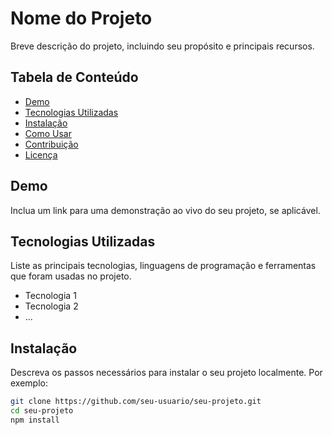 # Nome do Projeto

Breve descrição do projeto, incluindo seu propósito e principais recursos.

## Tabela de Conteúdo

- [Demo](#demo)
- [Tecnologias Utilizadas](#tecnologias-utilizadas)
- [Instalação](#instalação)
- [Como Usar](#como-usar)
- [Contribuição](#contribuição)
- [Licença](#licença)

## Demo

Inclua um link para uma demonstração ao vivo do seu projeto, se aplicável.

## Tecnologias Utilizadas

Liste as principais tecnologias, linguagens de programação e ferramentas que foram usadas no projeto.

- Tecnologia 1
- Tecnologia 2
- ...

## Instalação

Descreva os passos necessários para instalar o seu projeto localmente. Por exemplo:

```bash
git clone https://github.com/seu-usuario/seu-projeto.git
cd seu-projeto
npm install
